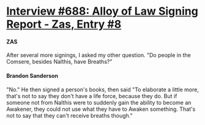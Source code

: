# [Interview #688: Alloy of Law Signing Report - Zas, Entry #8](https://www.theoryland.com/intvmain.php?i=688#8)

#### ZAS

After several more signings, I asked my other question. "Do people in the Comsere, besides Nalthis, have Breaths?"

#### Brandon Sanderson

"No." He then signed a person's books, then said "To elaborate a little more, that's not to say they don't have a life force, because they do. But if someone not from Nalthis were to suddenly gain the ability to become an Awakener, they could not use what they have to Awaken something. That's not to say that they can't receive breaths though."

